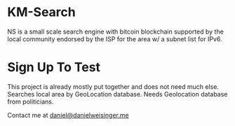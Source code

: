 # KM-Search
NS is a small scale search engine with bitcoin blockchain supported by the local community endorsed by the ISP for the area w/ a subnet list for IPv6. 

# Sign Up To Test

This project is already mostly put together and does not need much else. Searches local area by GeoLocation database. Needs Geolocation database from politicians.

Contact me at daniel@danielweisinger.me

